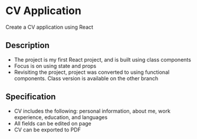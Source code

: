# CV Application

Create a CV application using React

## Description
- The project is my first React project, and is built using class components
- Focus is on using state and props
- Revisiting the project, project was converted to using functional components. Class version is available on the other branch

## Specification
- CV includes the following: personal information, about me, work experience, education, and languages
- All fields can be edited on page
- CV can be exported to PDF
